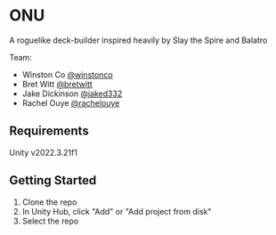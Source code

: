 # ONU

A roguelike deck-builder inspired heavily by Slay the Spire and Balatro

Team:
- Winston Co [@winstonco](https://github.com/winstonco)
- Bret Witt [@bretwitt](https://github.com/bretwitt)
- Jake Dickinson [@jaked332](https://github.com/jaked332)
- Rachel Ouye [@rachelouye](https://github.com/rachelouye)

## Requirements
Unity v2022.3.21f1

## Getting Started
1. Clone the repo
2. In Unity Hub, click "Add" or "Add project from disk"
3. Select the repo
